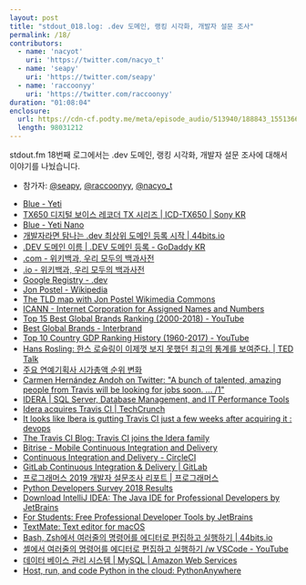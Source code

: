 ```yaml
---
layout: post
title: "stdout_018.log: .dev 도메인, 랭킹 시각화, 개발자 설문 조사"
permalink: /18/
contributors:
  - name: 'nacyot'
    uri: 'https://twitter.com/nacyo_t'
  - name: 'seapy'
    uri: 'https://twitter.com/seapy'
  - name: 'raccoonyy'
    uri: 'https://twitter.com/raccoonyy'
duration: "01:08:04"
enclosure:
  url: https://cdn-cf.podty.me/meta/episode_audio/513940/188843_1551366588981.mp3
  length: 98031212
---
```


stdout.fm 18번째 로그에서는 .dev 도메인, 랭킹 시각화, 개발자 설문 조사에 대해서 이야기를 나눴습니다.

* 참가자: [@seapy][sea], [@raccoonyy][rac], [@nacyo_t][nac]

[sea]: https://twitter.com/seapy
[rac]: https://twitter.com/raccoonyy
[nac]: https://twitter.com/nacyo_t

* [Blue - Yeti](https://www.bluedesigns.com/products/yeti/)
* [TX650 디지털 보이스 레코더 TX 시리즈 \| ICD-TX650 \| Sony KR](https://www.sony.co.kr/electronics/voice-recorders/icd-tx650)
* [Blue - Yeti Nano](https://www.bluedesigns.com/products/yeti-nano/)
* [개발자라면 탐나는 .dev 최상위 도메인 등록 시작 \| 44bits.io](https://www.44bits.io/ko/post/dot-dev-doamin-for-developers)
* [.DEV 도메인 이름 \| .DEV 도메인 등록 - GoDaddy KR](https://kr.godaddy.com/tlds/dev-domain)
* [.com - 위키백과, 우리 모두의 백과사전](https://ko.wikipedia.org/wiki/.com)
* [.io - 위키백과, 우리 모두의 백과사전](https://ko.wikipedia.org/wiki/.io)
* [Google Registry - .dev](https://get.dev/)
* [Jon Postel - Wikipedia](https://en.wikipedia.org/wiki/Jon_Postel)
* [The TLD map with Jon Postel Wikimedia Commons](https://commons.wikimedia.org/wiki/File:Jon_Postel_%28full_frame%29.jpg)
* [ICANN - Internet Corporation for Assigned Names and Numbers](https://www.icann.org/)
* [Top 15 Best Global Brands Ranking (2000-2018) - YouTube](https://www.youtube.com/watch?v=BQovQUga0VE)
* [Best Global Brands - Interbrand](https://www.interbrand.com/best-brands/best-global-brands/methodology/)
* [Top 10 Country GDP Ranking History (1960-2017) - YouTube](https://www.youtube.com/watch?v=wykaDgXoajc)
* [Hans Rosling: 한스 로슬링이 이제껏 보지 못했던 최고의 통계를 보여준다. \| TED Talk](https://www.ted.com/talks/hans_rosling_shows_the_best_stats_you_ve_ever_seen?language=ko)
* [주요 연예기획사 시가총액 순위 변화](https://video.twimg.com/ext_tw_video/1099900512336576512/pu/vid/1280x720/WyQK0y_78CMfvEjl.mp4)
* [Carmen Hernández Andoh on Twitter: "A bunch of talented, amazing people from Travis will be looking for jobs soon. ... /1"](https://twitter.com/carmatrocity/status/1098538649908666368)
* [IDERA \| SQL Server, Database Management, and IT Performance Tools](https://www.idera.com/)
* [Idera acquires Travis CI \| TechCrunch](https://techcrunch.com/2019/01/23/idera-acquires-travis-ci/)
* [It looks like Ibera is gutting Travis CI just a few weeks after acquiring it : devops](https://www.reddit.com/r/devops/comments/at3oyq/it_looks_like_ibera_is_gutting_travis_ci_just_a/)
* [The Travis CI Blog: Travis CI joins the Idera family](https://blog.travis-ci.com/2019-01-23-travis-ci-joins-idera-inc)
* [Bitrise - Mobile Continuous Integration and Delivery](https://www.bitrise.io/)
* [Continuous Integration and Delivery - CircleCI](https://circleci.com/)
* [GitLab Continuous Integration & Delivery \| GitLab](https://about.gitlab.com/product/continuous-integration/)
* [프로그래머스 2019 개발자 설문조사 리포트 \| 프로그래머스](https://programmers.co.kr/pages/dev-survey-2019)
* [Python Developers Survey 2018 Results](https://www.jetbrains.com/research/python-developers-survey-2018/)
* [Download IntelliJ IDEA: The Java IDE for Professional Developers by JetBrains](https://www.jetbrains.com/idea/download/#section=mac)
* [For Students: Free Professional Developer Tools by JetBrains](https://www.jetbrains.com/student/)
* [TextMate: Text editor for macOS](https://macromates.com/)
* [Bash, Zsh에서 여러줄의 명령어를 에디터로 편집하고 실행하기 \| 44bits.io](https://www.44bits.io/ko/post/editing-multiline-command-on-shell)
* [셸에서 여러줄의 명령어를 에디터로 편집하고 실행하기 /w VSCode - YouTube](https://www.youtube.com/watch?v=T5ZR5wOu82M)
* [데이터 베이스 관리 시스템 \| MySQL \| Amazon Web Services](https://aws.amazon.com/ko/rds/aurora/?nc1=h_ls)
* [Host, run, and code Python in the cloud: PythonAnywhere](https://www.pythonanywhere.com/)
